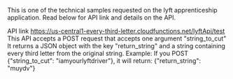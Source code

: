 This is one of the technical samples requested on the lyft apprenticeship application. Read below for API link and details on the API.

API link https://us-central1-every-third-letter.cloudfunctions.net/lyftApi/test
This API accepts a POST request that accepts one argument "string_to_cut"
It returns a JSON object with the key "return_string" and a string containing every third letter from the original string.
Example: If you POST {"string_to_cut": "iamyourlyftdriver"}, it will return: {"return_string": "muydv"}
